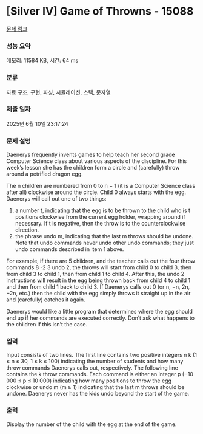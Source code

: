 # [Silver IV] Game of Throwns - 15088 

[문제 링크](https://www.acmicpc.net/problem/15088) 

### 성능 요약

메모리: 11584 KB, 시간: 64 ms

### 분류

자료 구조, 구현, 파싱, 시뮬레이션, 스택, 문자열

### 제출 일자

2025년 6월 10일 23:17:24

### 문제 설명

<p>Daenerys frequently invents games to help teach her second grade Computer Science class about various aspects of the discipline. For this week’s lesson she has the children form a circle and (carefully) throw around a petrified dragon egg.</p>

<p>The n children are numbered from 0 to n − 1 (it is a Computer Science class after all) clockwise around the circle. Child 0 always starts with the egg. Daenerys will call out one of two things:</p>

<ol>
	<li>a number t, indicating that the egg is to be thrown to the child who is t positions clockwise from the current egg holder, wrapping around if necessary. If t is negative, then the throw is to the counterclockwise direction.</li>
	<li>the phrase undo m, indicating that the last m throws should be undone. Note that undo commands never undo other undo commands; they just undo commands described in item 1 above.</li>
</ol>

<p>For example, if there are 5 children, and the teacher calls out the four throw commands 8 -2 3 undo 2, the throws will start from child 0 to child 3, then from child 3 to child 1, then from child 1 to child 4. After this, the undo 2 instructions will result in the egg being thrown back from child 4 to child 1 and then from child 1 back to child 3. If Daenerys calls out 0 (or n, −n, 2n, −2n, etc.) then the child with the egg simply throws it straight up in the air and (carefully) catches it again.</p>

<p>Daenerys would like a little program that determines where the egg should end up if her commands are executed correctly. Don’t ask what happens to the children if this isn’t the case.</p>

### 입력 

 <p>Input consists of two lines. The first line contains two positive integers n k (1 ≤ n ≤ 30, 1 ≤ k ≤ 100) indicating the number of students and how many throw commands Daenerys calls out, respectively. The following line contains the k throw commands. Each command is either an integer p (−10 000 ≤ p ≤ 10 000) indicating how many positions to throw the egg clockwise or undo m (m ≥ 1) indicating that the last m throws should be undone. Daenerys never has the kids undo beyond the start of the game.</p>

### 출력 

 <p>Display the number of the child with the egg at the end of the game.</p>

